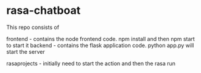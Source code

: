 # rasa-chatboat

This repo consists of 

frontend - contains the node frontend code. npm install and then npm start to start it
backend - contains the flask application code. python app.py will start the server

rasaprojects - initially need to start the action and then the rasa run
